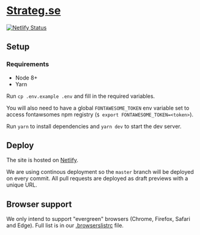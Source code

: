 # [Strateg.se](https://strateg.se)

[![Netlify Status](https://api.netlify.com/api/v1/badges/35441f05-a098-44a2-9f68-eec71d4a0d89/deploy-status)](https://app.netlify.com/sites/strateg/deploys)

## Setup

### Requirements

- Node 8+
- Yarn

Run `cp .env.example .env` and fill in the required variables.

You will also need to have a global `FONTAWESOME_TOKEN` env variable set to access fontawsomes npm registry (`$ export FONTAWESOME_TOKEN=<token>`).

Run `yarn` to install dependencies and `yarn dev` to start the dev server.

## Deploy

The site is hosted on [Netlify](https://netlify.com).

We are using continous deployment so the `master` branch will be deployed on every commit. All pull requests are deployed as draft previews with a unique URL.

## Browser support

We only intend to support "evergreen" browsers (Chrome, Firefox, Safari and Edge). Full list is in our [.browserslistrc](.browserslistrc) file.
